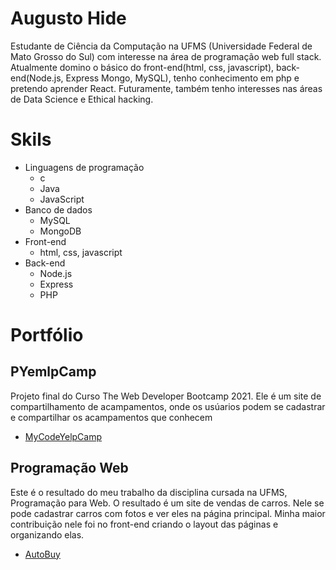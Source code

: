 # Augusto Hide

Estudante de Ciência da Computação na UFMS (Universidade Federal de Mato Grosso do Sul) com interesse na área de programação web full stack.
Atualmente domino o básico do front-end(html, css, javascript), back-end(Node.js, Express Mongo, MySQL), tenho conhecimento em php e pretendo aprender React.
Futuramente, também tenho interesses nas áreas de Data Science e Ethical hacking.



# Skils

* Linguagens de programação
	* c
	* Java
	* JavaScript
* Banco de dados
	* MySQL
	* MongoDB
* Front-end
	* html, css, javascript
* Back-end
	* Node.js
	* Express
	* PHP

# Portfólio

## PYemlpCamp

Projeto final do Curso The Web Developer Bootcamp 2021. Ele é um site de compartilhamento de acampamentos, onde os usúarios podem se cadastrar e compartilhar os acampamentos que conhecem
* [MyCodeYelpCamp]( https://github.com/AugustoHide/MyCodeYelpCampgrounds)


## Programação Web

Este é o resultado do meu trabalho da disciplina cursada na UFMS, Programação para Web.
O resultado é um site de vendas de carros. Nele se pode cadastrar carros com fotos e ver eles na página principal.
Minha maior contribuição nele foi no front-end criando o layout das páginas e organizando elas.
* [AutoBuy]( https://github.com/AugustoHide/Autobuy)
